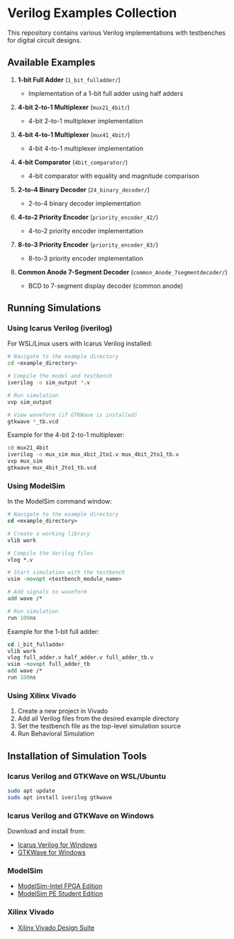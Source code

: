 # Verilog Examples Collection

This repository contains various Verilog implementations with testbenches for digital circuit designs.

## Available Examples

1. **1-bit Full Adder** (`1_bit_fulladder/`)
   - Implementation of a 1-bit full adder using half adders

2. **4-bit 2-to-1 Multiplexer** (`mux21_4bit/`)
   - 4-bit 2-to-1 multiplexer implementation

3. **4-bit 4-to-1 Multiplexer** (`mux41_4bit/`)
   - 4-bit 4-to-1 multiplexer implementation

4. **4-bit Comparator** (`4bit_comparator/`)
   - 4-bit comparator with equality and magnitude comparison

5. **2-to-4 Binary Decoder** (`24_binary_decoder/`)
   - 2-to-4 binary decoder implementation

6. **4-to-2 Priority Encoder** (`priority_encoder_42/`)
   - 4-to-2 priority encoder implementation

7. **8-to-3 Priority Encoder** (`priority_encoder_83/`)
   - 8-to-3 priority encoder implementation

8. **Common Anode 7-Segment Decoder** (`common_Anode_7segmentdecoder/`)
   - BCD to 7-segment display decoder (common anode)

## Running Simulations

### Using Icarus Verilog (iverilog)

For WSL/Linux users with Icarus Verilog installed:

```bash
# Navigate to the example directory
cd <example_directory>

# Compile the model and testbench
iverilog -o sim_output *.v

# Run simulation
vvp sim_output

# View waveform (if GTKWave is installed)
gtkwave *_tb.vcd
```

Example for the 4-bit 2-to-1 multiplexer:
```bash
cd mux21_4bit
iverilog -o mux_sim mux_4bit_2to1.v mux_4bit_2to1_tb.v
vvp mux_sim
gtkwave mux_4bit_2to1_tb.vcd
```

### Using ModelSim

In the ModelSim command window:

```tcl
# Navigate to the example directory
cd <example_directory>

# Create a working library
vlib work

# Compile the Verilog files
vlog *.v

# Start simulation with the testbench
vsim -novopt <testbench_module_name>

# Add signals to waveform
add wave /*

# Run simulation 
run 100ns
```

Example for the 1-bit full adder:
```tcl
cd 1_bit_fulladder
vlib work
vlog full_adder.v half_adder.v full_adder_tb.v
vsim -novopt full_adder_tb
add wave /*
run 100ns
```

### Using Xilinx Vivado

1. Create a new project in Vivado
2. Add all Verilog files from the desired example directory
3. Set the testbench file as the top-level simulation source
4. Run Behavioral Simulation

## Installation of Simulation Tools

### Icarus Verilog and GTKWave on WSL/Ubuntu

```bash
sudo apt update
sudo apt install iverilog gtkwave
```

### Icarus Verilog and GTKWave on Windows

Download and install from:
- [Icarus Verilog for Windows](http://bleyer.org/icarus/)
- [GTKWave for Windows](http://gtkwave.sourceforge.net/)

### ModelSim

- [ModelSim-Intel FPGA Edition](https://www.intel.com/content/www/us/en/software-kit/750368/modelsim-intel-fpga-standard-edition-software-version-20-1-1.html)
- [ModelSim PE Student Edition](https://www.mentor.com/company/higher_ed/modelsim-student-edition)

### Xilinx Vivado

- [Xilinx Vivado Design Suite](https://www.xilinx.com/products/design-tools/vivado.html) 
